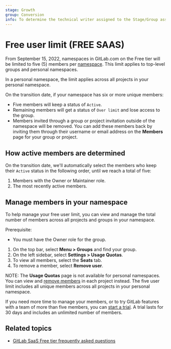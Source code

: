 ```yaml
---
stage: Growth
group: Conversion
info: To determine the technical writer assigned to the Stage/Group associated with this page, see https://about.gitlab.com/handbook/engineering/ux/technical-writing/#assignments
---
```


# Free user limit **(FREE SAAS)**

From September 15, 2022, namespaces in GitLab.com on the Free tier
will be limited to five (5) members per [namespace](group/index.md#namespaces).
This limit applies to top-level groups and personal namespaces.

In a personal namespace, the limit applies across all projects in your personal
namespace.

On the transition date, if your namespace has six or more unique members:

- Five members will keep a status of `Active`.
- Remaining members will get a status of `Over limit` and lose access to the
  group.
- Members invited through a group or project invitation outside of the namespace
  will be removed. You can add these members back by inviting them through their
  username or email address on the **Members** page for your group or project.

## How active members are determined

On the transition date, we'll automatically select the members who keep their `Active` status
in the following order, until we reach a total of five:

1. Members with the Owner or Maintainer role.
1. The most recently active members.

## Manage members in your namespace

To help manage your free user limit,
you can view and manage the total number of members across all projects and groups
in your namespace.

Prerequisite:

- You must have the Owner role for the group.

1. On the top bar, select **Menu > Groups** and find your group.
1. On the left sidebar, select **Settings > Usage Quotas**.
1. To view all members, select the **Seats** tab.
1. To remove a member, select **Remove user**.

NOTE:
The **Usage Quotas** page is not available for personal namespaces. You can
view and [remove members](project/members/index.md#remove-a-member-from-a-project)
in each project instead. The five user limit includes all
unique members across all projects in your personal namespace.

If you need more time to manage your members, or to try GitLab features
with a team of more than five members, you can [start a trial](https://about.gitlab.com/free-trial/).
A trial lasts for 30 days and includes an unlimited number of members.

## Related topics

- [GitLab SaaS Free tier frequently asked questions](https://about.gitlab.com/pricing/faq-efficient-free-tier/)
